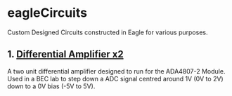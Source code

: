 # eagleCircuits
Custom Designed Circuits constructed in Eagle for various purposes.

## 1. [Differential Amplifier x2](https://github.com/mattgebert/eagleCircuits/tree/master/BEC%20FPGA-ADC%20Differential%20Amplifier)
A two unit differential amplifier designed to run for the ADA4807-2 Module.
Used in a BEC lab to step down a ADC signal centred around 1V (0V to 2V) down 
to a 0V bias (-5V to 5V). 

